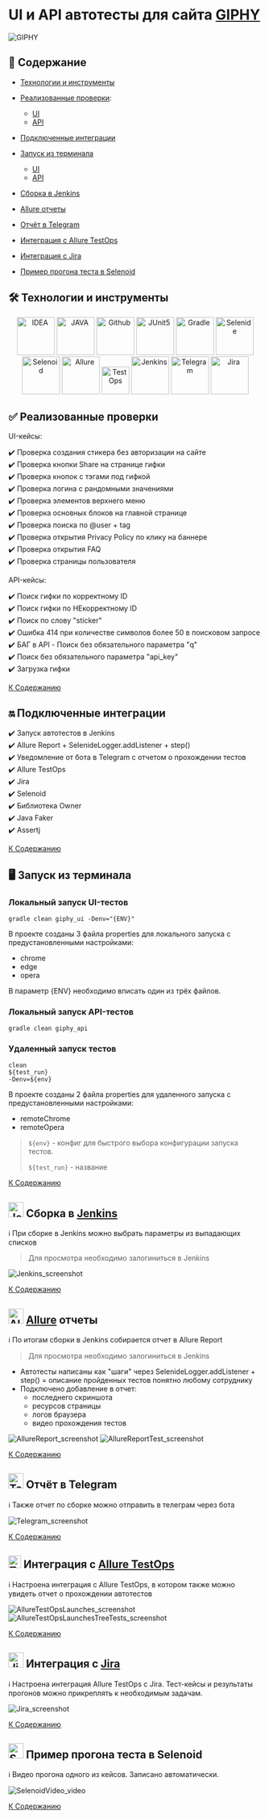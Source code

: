 # UI и API автотесты для сайта [GIPHY](https://giphy.com/)
<img alt="GIPHY" src="readme/screenshots/GIPHY.PNG">


## :bookmark_tabs: <a id="list"></a> Содержание 

* <a href="#tools">Технологии и инструменты</a>

* <a href="#cases">Реализованные проверки</a>:   
  - <a href="#cases-ui"> UI
  - <a href="#cases-api"> API

* <a href="#integrations">Подключенные интеграции</a>

* <a href="#console">Запуск из терминала</a>
  - <a href="#console-ui"> UI
  - <a href="#console-api"> API

* <a href="#jenkins">Сборка в Jenkins</a>

* <a href="#allure">Allure отчеты</a>

* <a href="#telegram">Отчёт в Telegram</a>

* <a href="#testops">Интеграция с Allure TestOps</a>

* <a href="#jira">Интеграция с Jira</a>

* <a href="#video">Пример прогона теста в Selenoid</a>


## :hammer_and_wrench: <a id="tools"></a> Технологии и инструменты
<p align="center">
<a href="https://www.jetbrains.com/idea/"><img width="75" alt="IDEA" src="readme/icons/Intelij_IDEA.svg"></a>
<a href="https://www.java.com/"><img width="75" alt="JAVA" src="readme/icons/Java.svg"></a>
<a href="https://github.com/"><img width="75" alt="Github" src="readme/icons/GitHub.svg"></a>
<a href="https://junit.org/junit5/"><img width="75" alt="JUnit5" src="readme/icons/JUnit5.svg"></a>
<a href="https://gradle.org/"><img width="75" alt="Gradle" src="readme/icons/Gradle.svg"></a>
<a href="https://selenide.org/"><img width="75" alt="Selenide" src="readme/icons/Selenide.svg"></a>
<a href="https://aerokube.com/selenoid/"><img width="75" alt="Selenoid" src="readme/icons/Selenoid.svg"></a>
<a href="https://github.com/allure-framework/allure2"><img width="75" alt="Allure" src="readme/icons/Allure.svg"></a>
<a href="https://qameta.io"><img width="55" alt="TestOps" src="readme/icons/TestOpspng.png"></a>
<a href="https://www.jenkins.io/"><img width="75" alt="Jenkins" src="readme/icons/Jenkins.svg"></a>
<a href="https://telegram.org/"><img width="75" alt="Telegram" src="readme/icons/Telegram.svg"></a>
<a href="https://www.atlassian.com/ru/software/jira"><img width="75" alt="Jira" src="readme/icons/Jira.svg"></a>
</p>


## :white_check_mark: <a id="cases"></a> Реализованные проверки
<a id="cases-ui"></a>UI-кейсы:
  
:heavy_check_mark: Проверка создания стикера без авторизации на сайте   
:heavy_check_mark: Проверка кнопки Share на странице гифки   
:heavy_check_mark: Проверка кнопок с тэгами под гифкой   
:heavy_check_mark: Проверка логина с рандомными значениями   
:heavy_check_mark: Проверка элементов верхнего меню   
:heavy_check_mark: Проверка основных блоков на главной странице   
:heavy_check_mark: Проверка поиска по @user + tag   
:heavy_check_mark: Проверка открытия Privacy Policy по клику на баннере   
:heavy_check_mark: Проверка открытия FAQ   
:heavy_check_mark: Проверка страницы пользователя   
  
<a id="cases-api"></a>API-кейсы:
  
:heavy_check_mark: Поиск гифки по корректному ID   
:heavy_check_mark: Поиск гифки по НЕкорректному ID   
:heavy_check_mark: Поиск по слову "sticker"   
:heavy_check_mark: Ошибка 414 при количестве символов более 50 в поисковом запросе   
:heavy_check_mark: БАГ в API - Поиск без обязательного параметра "q"   
:heavy_check_mark: Поиск без обязательного параметра "api_key"   
:heavy_check_mark: Загрузка гифки   

<a href="#list">К Содержанию</a>

## :on:	<a id="integrations"></a> Подключенные интеграции
:heavy_check_mark: Запуск автотестов в Jenkins   
:heavy_check_mark: Allure Report + SelenideLogger.addListener + step()   
:heavy_check_mark: Уведомление от бота в Telegram с отчетом о прохождении тестов   
:heavy_check_mark: Allure TestOps   
:heavy_check_mark: Jira   
:heavy_check_mark: Selenoid   
:heavy_check_mark: Библиотека Owner   
:heavy_check_mark: Java Faker  
:heavy_check_mark: Assertj 

<a href="#list">К Содержанию</a>

## :desktop_computer: <a id="console"></a> Запуск из терминала
  
### <a id="console-ui"></a>Локальный запуск UI-тестов

```
gradle clean giphy_ui -Denv="{ENV}"
```
  В проекте созданы 3 файла properties для локального запуска с предустановленными настройками:
  * chrome    
  * edge    
  * opera    
  
  В параметр {ENV} необходимо вписать один из трёх файлов.

### <a id="console-api"></a>Локальный запуск API-тестов

```
gradle clean giphy_api
```
  
### Удаленный запуск тестов

```
clean
${test_run}
-Denv=${env}
```
  В проекте созданы 2 файла properties для удаленного запуска с предустановленными настройками:
  * remoteChrome     
  * remoteOpera  
  
> `${env}` - конфиг для быстрого выбора конфигурации запуска тестов.
> 
> `${test_run}` - название 

<a href="#list">К Содержанию</a>

## <a id="jenkins"></a> <img width="30" alt="Jenkins" src="readme/icons/Jenkins_ico.svg"> Сборка в [Jenkins](https://jenkins.autotests.cloud/job/C17-linakramer-Diplom/)

:information_source: При сборке в Jenkins можно выбрать параметры из выпадающих списков 
> Для просмотра необходимо залогиниться в Jenkins

<img alt="Jenkins_screenshot" src="readme/screenshots/Jenkins.PNG">

<a href="#list">К Содержанию</a>

## <a id="allure"></a> <img width="30" alt="Allure" src="readme/icons/Allure_ico.svg"> [Allure](https://jenkins.autotests.cloud/job/C17-linakramer-Diplom/10/allure/) отчеты

:information_source: По итогам сборки в Jenkins собирается отчет в Allure Report   
> Для просмотра необходимо залогиниться в Jenkins
* Автотесты написаны как "шаги" через SelenideLogger.addListener + step() = описание пройденных тестов понятно любому сотруднику
* Подключено добавление в отчет:   
  - последнего скриншота
  - ресурсов страницы
  - логов браузера
  - видео прохождения тестов

<img alt="AllureReport_screenshot" src="readme/screenshots/AllureReport.PNG">
<img alt="AllureReportTest_screenshot" src="readme/screenshots/AllureReportTest.PNG">

<a href="#list">К Содержанию</a>

## <a id="telegram"></a> <img width="30" alt="Telegram" src="readme/icons/Telegram_ico.svg"> Отчёт в Telegram
:information_source: Также отчет по сборке можно отправить в телеграм через бота

<img alt="Telegram_screenshot" src="readme/screenshots/Telegram.PNG">

<a href="#list">К Содержанию</a>

## <a id="testops"> <img width="25" alt="TestOps" src="readme/icons/TestOpspng.png"> Интеграция с [Allure TestOps](https://allure.autotests.cloud/launch/21158)
:information_source: Настроена интеграция с Allure TestOps, в котором также можно увидеть отчет о прохождении автотестов
  
<img alt="AllureTestOpsLaunches_screenshot" src="readme/screenshots/AllureTestOpsLaunches.PNG">
<img alt="AllureTestOpsLaunchesTreeTests_screenshot" src="readme/screenshots/AllureTestOpsLaunchesTreeTests.PNG">

<a href="#list">К Содержанию</a>

## <a id="jira"></a> <img width="30" alt="Jira" src="readme/icons/Jira.svg"> Интеграция с [Jira](https://jira.autotests.cloud/browse/HOMEWORK-620)
:information_source: Настроена интеграция Allure TestOps с Jira.
Тест-кейсы и результаты прогонов можно прикреплять к необходимым задачам.
  
<img alt="Jira_screenshot" src="readme/screenshots/Jira.PNG">

<a href="#list">К Содержанию</a>

## <a id="video"></a> <img width="30" alt="Selenoid" src="readme/icons/Selenoid_ico.svg"> Пример прогона теста в Selenoid
:information_source: Видео прогона одного из кейсов. Записано автоматически.
  
<img alt="SelenoidVideo_video" src="readme/video.gif">

<a href="#list">К Содержанию</a>
